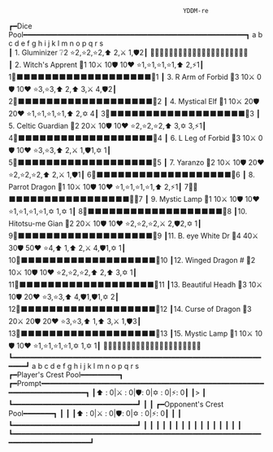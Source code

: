                                                     YDDM-re                                                    
┏━Dice Pool━━━━━━━━━━━━━━━━━━━━━━━━━━━━━━━━━━━━━━━━━━━━━━━━━━━━┓     a b c d e f g h i j k l m n o p q r s     
┃ 1. Gluminizer      ❔2                ⭐2,⭐2,⭐2,⬆️ 2,⚔️ 1,🛡️2┃   🔲🔲🔲🔲🔲🔲🔲🔲🔲🔲🔲🔲🔲🔲🔲🔲🔲🔲🔲🔲🔲  
┃ 2. Witch's Apprent 🧙1 10⚔️  10🛡️ 10❤️  ⭐1,⭐1,⭐1,⭐1,⬆️ 2,⚡1┃  1🔲⬛⬛⬛⬛⬛⬛⬛⬛⬛⬛⬛⬛⬛⬛⬛⬛⬛⬛⬛🔲1 
┃ 3. R Arm of Forbid 🧙3 10⚔️   0🛡️ 10❤️  ⭐3,⭐3,⬆️ 2,⬆️ 3,⚔️ 4,🛡️2┃  2🔲⬛⬛⬛⬛⬛⬛⬛⬛⬛⬛⬛⬛⬛⬛⬛⬛⬛⬛⬛🔲2 
┃ 4. Mystical Elf    🧙1 10⚔️  20🛡️ 20❤️  ⭐1,⭐1,⭐1,⭐1,⬆️ 2,✡️ 4┃  3🔲⬛⬛⬛⬛⬛⬛⬛⬛⬛⬛⬛⬛⬛⬛⬛⬛⬛⬛⬛🔲3 
┃ 5. Celtic Guardian 🥋2 20⚔️  10🛡️ 10❤️  ⭐2,⭐2,⭐2,⬆️ 3,✡️ 3,⚡1┃  4🔲⬛⬛⬛⬛⬛⬛⬛⬛⬛⬛⬛⬛⬛⬛⬛⬛⬛⬛⬛🔲4 
┃ 6. L Leg of Forbid 🧙3 10⚔️   0🛡️ 10❤️  ⭐3,⭐3,⬆️ 2,⚔️ 1,🛡️1,✡️ 1┃  5🔲⬛⬛⬛⬛⬛⬛⬛⬛⬛⬛⬛⬛⬛⬛⬛⬛⬛⬛⬛🔲5 
┃ 7. Yaranzo         🧟2 10⚔️  10🛡️ 20❤️  ⭐2,⭐2,⭐2,⬆️ 2,⚔️ 1,🛡️1┃  6🔲⬛⬛⬛⬛⬛⬛⬛⬛⬛⬛⬛⬛⬛⬛⬛⬛⬛⬛⬛🔲6 
┃ 8. Parrot Dragon   🐲1 10⚔️  10🛡️ 10❤️  ⭐1,⭐1,⭐1,⭐1,⬆️ 2,⚡1┃  7🔲👑⬛⬛⬛⬛⬛⬛⬛⬛⬛⬛⬛⬛⬛⬛⬛⬛⬛👑🔲7 
┃ 9. Mystic Lamp     🧙1 10⚔️  10🛡️ 10❤️  ⭐1,⭐1,⭐1,⭐1,✡️ 1,✡️ 1┃  8🔲⬛⬛⬛⬛⬛⬛⬛⬛⬛⬛⬛⬛⬛⬛⬛⬛⬛⬛⬛🔲8 
┃10. Hitotsu-me Gian 🐺2 20⚔️  10🛡️ 10❤️  ⭐2,⭐2,⭐2,⚔️ 2,🛡️2,✡️ 1┃  9🔲⬛⬛⬛⬛⬛⬛⬛⬛⬛⬛⬛⬛⬛⬛⬛⬛⬛⬛⬛🔲9 
┃11. B. eye White Dr 🐲4 40⚔️  30🛡️ 50❤️  ⭐4,⬆️ 1,⬆️ 2,⚔️ 4,🛡️1,✡️ 1┃ 10🔲⬛⬛⬛⬛⬛⬛⬛⬛⬛⬛⬛⬛⬛⬛⬛⬛⬛⬛⬛🔲10
┃12. Winged Dragon # 🐲2 10⚔️  10🛡️ 10❤️  ⭐2,⭐2,⭐2,⬆️ 2,⬆️ 3,✡️ 1┃ 11🔲⬛⬛⬛⬛⬛⬛⬛⬛⬛⬛⬛⬛⬛⬛⬛⬛⬛⬛⬛🔲11
┃13. Beautiful Headh 🥋3 10⚔️  10🛡️ 20❤️  ⭐3,⭐3,⬆️ 4,🛡️1,🛡️1,✡️ 2┃ 12🔲⬛⬛⬛⬛⬛⬛⬛⬛⬛⬛⬛⬛⬛⬛⬛⬛⬛⬛⬛🔲12
┃14. Curse of Dragon 🐲3 20⚔️  20🛡️ 20❤️  ⭐3,⭐3,⬆️ 1,⬆️ 3,⚔️ 1,🛡️3┃ 13🔲⬛⬛⬛⬛⬛⬛⬛⬛⬛⬛⬛⬛⬛⬛⬛⬛⬛⬛⬛🔲13
┃15. Mystic Lamp     🧙1 10⚔️  10🛡️ 10❤️  ⭐1,⭐1,⭐1,⭐1,✡️ 1,✡️ 1┃   🔲🔲🔲🔲🔲🔲🔲🔲🔲🔲🔲🔲🔲🔲🔲🔲🔲🔲🔲🔲🔲  
┗━━━━━━━━━━━━━━━━━━━━━━━━━━━━━━━━━━━━━━━━━━━━━━━━━━━━━━━━━━━━━━┛      a b c d e f g h i j k l m n o p q r s    
┏━Player's Crest Pool━━━━━━━━━┓ ┏━Prompt━━━━━━━━━━━━━━━━━━━━━━━━━━━━━━━━━━━━━━━━━━━━━━━━━━━━━━━━━━━━━━━━━━━━━━┓
┃⬆️ : 0|⚔️ : 0|🛡️: 0|✡️ : 0|⚡: 0┃ ┃>                                                                            ┃
┗━━━━━━━━━━━━━━━━━━━━━━━━━━━━━┛ ┃                                                                             ┃
┏━Opponent's Crest Pool━━━━━━━┓ ┃                                                                             ┃
┃⬆️ : 0|⚔️ : 0|🛡️: 0|✡️ : 0|⚡: 0┃ ┃                                                                             ┃
┗━━━━━━━━━━━━━━━━━━━━━━━━━━━━━┛ ┃                                                                             ┃
                                ┃                                                                             ┃
                                ┃                                                                             ┃
                                ┃                                                                             ┃
                                ┃                                                                             ┃
                                ┃                                                                             ┃
                                ┃                                                                             ┃
                                ┃                                                                             ┃
                                ┗━━━━━━━━━━━━━━━━━━━━━━━━━━━━━━━━━━━━━━━━━━━━━━━━━━━━━━━━━━━━━━━━━━━━━━━━━━━━━┛

